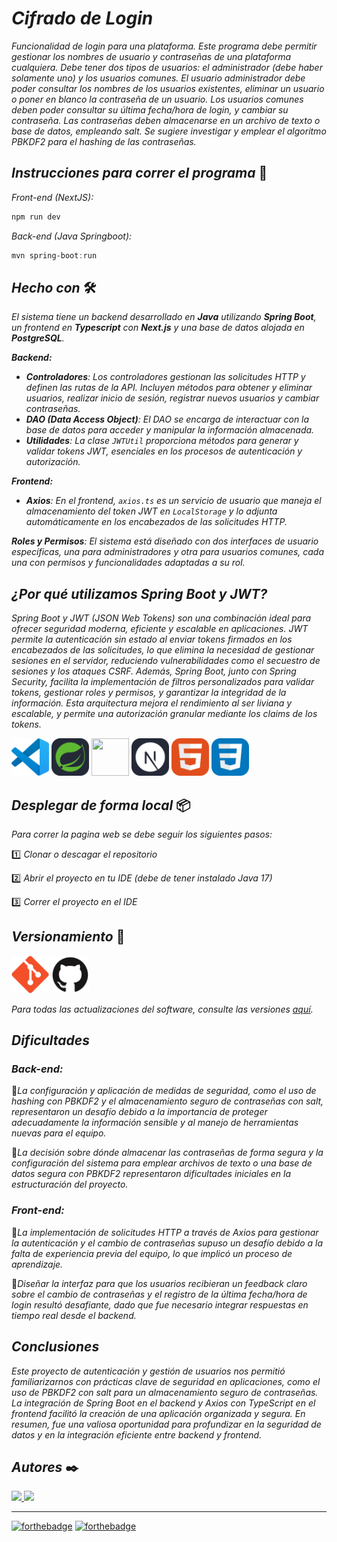 # ***Cifrado de Login***


*Funcionalidad de login para una plataforma. Este programa debe permitir gestionar los nombres de usuario y contraseñas de una plataforma cualquiera. Debe tener dos tipos de usuarios: el administrador (debe haber solamente uno) y los usuarios comunes. El usuario administrador debe poder consultar los nombres de los usuarios existentes, eliminar un usuario o poner en blanco la contraseña de un usuario. Los usuarios comunes deben poder consultar su última fecha/hora de login, y cambiar su contraseña. Las contraseñas deben almacenarse en un archivo de texto o base de datos, empleando salt. Se sugiere investigar y emplear el algoritmo PBKDF2 para el hashing de las contraseñas.*

## ***Instrucciones para correr el programa*** 📓

*Front-end (NextJS):*

```bash
npm run dev
```

*Back-end (Java Springboot):*

```powershell
mvn spring-boot:run   
```

## ***Hecho con*** 🛠️

*El sistema tiene un backend desarrollado en **Java** utilizando **Spring Boot**, un frontend en **Typescript** con **Next.js** y una base de datos alojada en **PostgreSQL**.*

***Backend:***
- ***Controladores**: Los controladores gestionan las solicitudes HTTP y definen las rutas de la API. Incluyen métodos para obtener y eliminar usuarios, realizar inicio de sesión, registrar nuevos usuarios y cambiar contraseñas.*
- ***DAO (Data Access Object)**: El DAO se encarga de interactuar con la base de datos para acceder y manipular la información almacenada.*
- ***Utilidades**: La clase `JWTUtil` proporciona métodos para generar y validar tokens JWT, esenciales en los procesos de autenticación y autorización.*

***Frontend:***
- ***Axios**: En el frontend, `axios.ts` es un servicio de usuario que maneja el almacenamiento del token JWT en `LocalStorage` y lo adjunta automáticamente en los encabezados de las solicitudes HTTP.*

***Roles y Permisos**:*
*El sistema está diseñado con dos interfaces de usuario específicas, una para administradores y otra para usuarios comunes, cada una con permisos y funcionalidades adaptadas a su rol.*

## ***¿Por qué utilizamos Spring Boot y JWT?*** 
*Spring Boot y JWT (JSON Web Tokens) son una combinación ideal para ofrecer seguridad moderna, eficiente y escalable en aplicaciones. JWT permite la autenticación sin estado al enviar tokens firmados en los encabezados de las solicitudes, lo que elimina la necesidad de gestionar sesiones en el servidor, reduciendo vulnerabilidades como el secuestro de sesiones y los ataques CSRF. Además, Spring Boot, junto con Spring Security, facilita la implementación de filtros personalizados para validar tokens, gestionar roles y permisos, y garantizar la integridad de la información. Esta arquitectura mejora el rendimiento al ser liviana y escalable, y permite una autorización granular mediante los claims de los tokens.*

<p align="left">
    <a href="https://code.visualstudio.com/" target="_blank"> <img src="https://raw.githubusercontent.com/devicons/devicon/2ae2a900d2f041da66e950e4d48052658d850630/icons/vscode/vscode-original.svg" height="60" width = "60"></a>
    <a href="https://spring.io/projects/spring-boot/" target="_blank"> <img src="https://raw.githubusercontent.com/tandpfun/skill-icons/65dea6c4eaca7da319e552c09f4cf5a9a8dab2c8/icons/Spring-Dark.svg" height="60" width = "60"></a>
    <a href="[https://code.visualstudio.com/](https://gradle.org/install/)](https://www.java.com/es/)" target="_blank"> <img src="https://cdn.jsdelivr.net/gh/devicons/devicon@latest/icons/java/java-original.svg" height="60" width = "60"></a>
        <a href="https://nextjs.org/" target="_blank"> <img src="https://raw.githubusercontent.com/tandpfun/skill-icons/65dea6c4eaca7da319e552c09f4cf5a9a8dab2c8/icons/NextJS-Dark.svg" height="60" width = "60"></a>
            <a href="https://www.w3schools.com/html/" target="_blank"> <img src="https://raw.githubusercontent.com/tandpfun/skill-icons/65dea6c4eaca7da319e552c09f4cf5a9a8dab2c8/icons/HTML.svg" height="60" width = "60"></a>
                <a href="[https://nextjs.org/](https://www.w3schools.com/css/)" target="_blank"> <img src="https://raw.githubusercontent.com/tandpfun/skill-icons/65dea6c4eaca7da319e552c09f4cf5a9a8dab2c8/icons/CSS.svg" height="60" width = "60"></a>
</p>

## ***Desplegar de forma local*** 📦

*Para correr la pagina web se debe seguir los siguientes pasos:*

1️⃣ *Clonar o descagar el repositorio*

2️⃣ *Abrir el proyecto en tu IDE (debe de tener instalado Java 17)*

3️⃣ *Correr el proyecto en el IDE*

## ***Versionamiento*** 📌

<p align="left">
     <a href="https://git-scm.com/" target="_blank"> <img src="https://raw.githubusercontent.com/devicons/devicon/2ae2a900d2f041da66e950e4d48052658d850630/icons/git/git-original.svg" height="60" width = "60"></a>
    <a href="https://github.com/" target="_blank"> <img src="https://raw.githubusercontent.com/devicons/devicon/2ae2a900d2f041da66e950e4d48052658d850630/icons/github/github-original.svg" height="60" width = "60"></a>
</p>

*Para todas las actualizaciones del software, consulte las versiones [aquí](https://github.com/danielaolartebo/PI1-RBE/tags).*


## ***Dificultades***

### *Back-end:*

🔸*La configuración y aplicación de medidas de seguridad, como el uso de hashing con PBKDF2 y el almacenamiento seguro de contraseñas con salt, representaron un desafío debido a la importancia de proteger adecuadamente la información sensible y al manejo de herramientas nuevas para el equipo.*

🔸*La decisión sobre dónde almacenar las contraseñas de forma segura y la configuración del sistema para emplear archivos de texto o una base de datos segura con PBKDF2 representaron dificultades iniciales en la estructuración del proyecto.*

### *Front-end:*

🔸*La implementación de solicitudes HTTP a través de Axios para gestionar la autenticación y el cambio de contraseñas supuso un desafío debido a la falta de experiencia previa del equipo, lo que implicó un proceso de aprendizaje.*

🔸*Diseñar la interfaz para que los usuarios recibieran un feedback claro sobre el cambio de contraseñas y el registro de la última fecha/hora de login resultó desafiante, dado que fue necesario integrar respuestas en tiempo real desde el backend.*


## ***Conclusiones***

*Este proyecto de autenticación y gestión de usuarios nos permitió familiarizarnos con prácticas clave de seguridad en aplicaciones, como el uso de PBKDF2 con salt para un almacenamiento seguro de contraseñas. La integración de Spring Boot en el backend y Axios con TypeScript en el frontend facilitó la creación de una aplicación organizada y segura. En resumen, fue una valiosa oportunidad para profundizar en la seguridad de datos y en la integración eficiente entre backend y frontend.*



## ***Autores*** ✒️

<p align="left">
  <a href="https://github.com/danielaolartebo" target="_blank"> <img src="https://images.weserv.nl/?url=avatars.githubusercontent.com/u/53228651?v=4&h=60&w=60&fit=cover&mask=circle"</a>
  <a href="https://github.com/JPSanin" target="_blank"> <img src="https://images.weserv.nl/?url=avatars.githubusercontent.com/u/53494529?v=4&h=60&w=60&fit=cover&mask=circle"</a>

    
</p>

---

[![forthebadge](https://forthebadge.com/images/badges/built-with-love.svg)](https://forthebadge.com)
[![forthebadge](https://forthebadge.com/images/badges/for-you.svg)](https://forthebadge.com)
